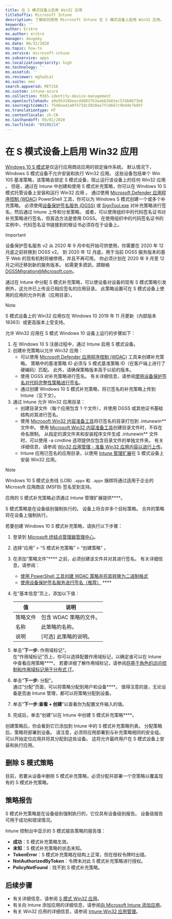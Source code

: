 ```yaml
---
title: 在 S 模式设备上启用 Win32 应用
titleSuffix: Microsoft Intune
description: 了解如何使用 Microsoft Intune 在 S 模式设备上启用 Win32 应用。
keywords: ''
author: Erikre
ms.author: erikre
manager: dougeby
ms.date: 08/31/2020
ms.topic: how-to
ms.service: microsoft-intune
ms.subservice: apps
ms.localizationpriority: high
ms.technology: ''
ms.assetid: ''
ms.reviewer: mghadial
ms.suite: ems
search.appverid: MET150
ms.custom: intune-azure
ms.collection: M365-identity-device-management
ms.openlocfilehash: a9e5b334beecdd8037b3aabb2b81ec57db0673b8
ms.sourcegitcommit: 75d6ea42a0f473dc5020ae7fcb667c9bdde7bd97
ms.translationtype: HT
ms.contentlocale: zh-CN
ms.lasthandoff: 09/01/2020
ms.locfileid: "89286214"
---
```

# <a name="enable-win32-apps-on-s-mode-devices"></a>在 S 模式设备上启用 Win32 应用

[Windows 10 S 模式](/windows/deployment/s-mode)是仅运行应用商店应用的锁定操作系统。 默认情况下，Windows S 模式设备不允许安装和执行 Win32 应用。 这些设备包括单个 Win 10S 基准策略，该策略会锁定 S 模式设备，阻止运行该设备上的任何 Win32 应用  。 但是，通过在 Intune 中创建和使用 S 模式补充策略，你可以在 Windows 10 S 模式托管设备上安装和运行 Win32 应用  。 通过使用 [Microsoft Defender 应用程序控制 (WDAC)](/windows/security/threat-protection/windows-defender-application-control/windows-defender-application-control) PowerShell 工具，你可以为 Windows S 模式创建一个或多个补充策略。 必须使用[设备保护签名服务 (DGSS)](https://go.microsoft.com/fwlink/?linkid=2095629) 或 [SignTool.exe](/windows/security/threat-protection/windows-defender-application-control/use-signed-policies-to-protect-windows-defender-application-control-against-tampering) 对补充策略进行签名，然后通过 Intune 上传和分发策略。 或者，可以使用组织中的代码签名证书对补充策略进行签名，但首选方法是使用 DGSS。 在使用组织中的代码签名证书的实例中，代码签名证书链接到的根证书必须存在于设备上。

> [!IMPORTANT]
> 设备保护签名服务 v2 从 2020 年 9 月中旬开始可供使用，你需要在 2020 年 12 月底之前转换到 DGSS v2。 到 2020 年 12 月底，用于当前 DGSS 服务版本的基于 Web 的现有机制将被停用，并且不再可用。 你必须计划在 2020 年 9 月至 12 月之间迁移到新的服务版本。 如需更多資訊，請聯絡 DGSSMigration@Microsoft.com。

通过在 Intune 中分配 S 模式补充策略，可以使设备对设备的现有 S 模式策略引发例外，这允许已上传且已相应签名的应用目录。 此策略设置可在 S 模式设备上使用的应用的允许列表（应用目录）。

> [!NOTE]
> S 模式设备上的 Win32 应用仅在 Windows 10 2019 年 11 月更新（内部版本 18363）或更高版本上受支持。

<!-- Add WDAC tooling diagram  -->

允许 Win32 应用在 S 模式 Windows 10 设备上运行的步骤如下：

1. 在 Windows 10 S 注册过程中，通过 Intune 启用 S 模式设备。
2. 创建补充策略以允许 Win32 应用：
   - 可以使用 [Microsoft Defender 应用程序控制 (WDAC)](/windows/security/threat-protection/windows-defender-application-control/windows-defender-application-control) 工具来创建补充策略。 策略中的基准策略 ID 必须与 S 模式基准策略 ID（在客户端上进行了硬编码）匹配。 此外，请确保策略版本高于以前的版本。
   - 使用 DGSS 对补充策略进行签名。 有关详细信息，请参阅[使用设备保护签名对代码完整性策略进行签名](/microsoft-store/sign-code-integrity-policy-with-device-guard-signing)。
   - 通过创建 Windows 10 S 模式补充策略，将已签名的补充策略上传到 Intune（见下文）。
3. 通过 Intune 允许 Win32 应用目录：
   - 创建目录文件（每个应用包含 1 个文件），并使用 DGSS 或其他证书基础结构对其进行签名。
   - 使用 [Microsoft Win32 内容准备工具](https://go.microsoft.com/fwlink/?linkid=2065730)将已签名的目录打包到 .intunewin** 文件中。 使用 [Microsoft Win32 内容准备工具](https://go.microsoft.com/fwlink/?linkid=2065730)创建目录文件时，不存在命名限制。 从指定的源文件夹和安装程序文件生成 .intunewin** 文件时，可以使用 -a cmdline 选项提供仅包含目录文件的单独文件夹。 有关详细信息，请参阅 [Win32 应用管理 - 准备 Win32 应用内容以进行上传](apps-win32-app-management.md#prepare-the-win32-app-content-for-upload)。
   - Intune 应用已签名的应用目录，以使用 [Intune 管理扩展](intune-management-extension.md)在 S 模式设备上安装 Win32 应用。

> [!NOTE]
> Windows 10 S 模式业务线 (LOB) `.appx` 和 `.appx` 捆绑将通过适用于企业的 Microsoft 应用商店 (MSFB) 签名受到支持。
>
> 应用的 S 模式补充策略必须通过 Intune 管理扩展提供****。
>
> S 模式策略是在设备级别强制执行的。 设备上将合并多个目标策略。 合并的策略将在设备上强制执行。

若要创建 Windows 10 S 模式补充策略，请执行以下步骤：

1. 登录到 [Microsoft 终结点管理器管理中心](https://go.microsoft.com/fwlink/?linkid=2109431)。
2. 选择“应用” > “S 模式补充策略” > “创建策略”  。
3. 在添加“策略文件”**** 之前，必须创建该文件并对其进行签名。 有关详细信息，请参阅：
    - [使用 PowerShell 工具创建 WDAC 策略并将其转换为二进制格式](https://go.microsoft.com/fwlink/?linkid=2095387)
    - [使用设备保护签名服务进行签名（推荐）](https://go.microsoft.com/fwlink/?linkid=2095629) ****

4. 在“基本信息”页上，添加以下值：

    | 值 | 说明 |
    |--------------|------------------------------------------------|
    | 策略文件 | 包含 WDAC 策略的文件。 |
    | 名称 | 此策略的名称。 |
    | 说明 | [可选] 此策略的说明。 |

5. 单击“**下一步:** 作用域标记”。<br>
   在“作用域标记”页上，你可以选择配置作用域标记，以确定谁可以在 Intune 中查看应用策略****。 若要详细了解作用域标记，请参阅[将基于角色的访问控制和作用域标记用于分布式 IT](../fundamentals/scope-tags.md)。

6. 单击“**下一步:** 分配”。<br>
   通过“分配”页面，可以将策略分配到用户和设备****。 值得注意的是，无论设备是否由 Intune 管理，都可以将策略分配到设备。
7. 单击“**下一步:查看 + 创建**”以查看你为配置文件输入的值。
8. 完成后，单击“创建”以在 Intune 中创建 S 模式补充策略****。

创建策略后，你会看到它已添加到 Intune 中的 S 模式补充策略列表。 分配策略后，策略将部署到设备。 请注意，必须将应用部署到与补充策略相同的安全组。 可以开始定位应用并将其分配到这些设备。 这将允许最终用户在 S 模式设备上安装和执行应用。

## <a name="removal-of-s-mode-policy"></a>删除 S 模式策略

目前，若要从设备中删除 S 模式补充策略，必须分配并部署一个空策略以覆盖现有的 S 模式补充策略。

## <a name="policy-reporting"></a>策略报告

S 模式补充策略是在设备级别强制执行的，它仅具有设备级别报告。 设备级报告可用于成功和错误情况。

Intune 控制台中显示的 S 模式报告策略的报告值：
- **成功**：S 模式补充策略生效。
- **未知**：S 模式补充策略的状态未知。
- **TokenError**：S 模式补充策略在结构上正常，但在授权令牌时出错。
- **NotAuthorizedByToken**：令牌未对此 S 模式补充策略进行授权。
- **PolicyNotFound**：找不到 S 模式补充策略。

## <a name="next-steps"></a>后续步骤

- 有关详细信息，请参阅 [S 模式 Win32 应用](/windows/security/threat-protection/windows-defender-application-control/lob-win32-apps-on-s)。
- 有关向 Intune 添加应用的详细信息，请参阅[向 Microsoft Intune 添加应用](apps-add.md)。
- 有关 Win32 应用的详细信息，请参阅 [Intune Win32 应用管理](apps-win32-app-management.md)。